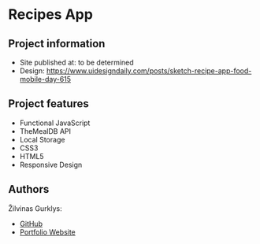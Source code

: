# Recipes App

## Project information

- Site published at: to be determined
- Design: https://www.uidesigndaily.com/posts/sketch-recipe-app-food-mobile-day-615

## Project features

- Functional JavaScript
- TheMealDB API
- Local Storage
- CSS3
- HTML5
- Responsive Design

## Authors

Žilvinas Gurklys: <br>

- [GitHub](https://github.com/zilva149)
- [Portfolio Website](https://zilvinasgurklys.lt)
